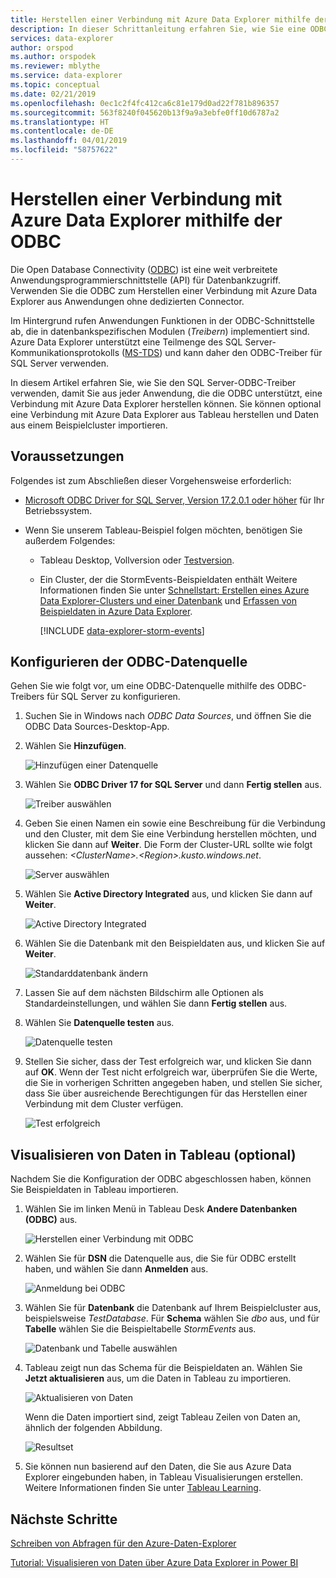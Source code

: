 ```yaml
---
title: Herstellen einer Verbindung mit Azure Data Explorer mithilfe der ODBC
description: In dieser Schrittanleitung erfahren Sie, wie Sie eine ODBC-Verbindung mit Azure Data Explorer einrichten, und wie Sie diese Verbindung anschließend zur Visualisierung von Daten mit Tableau verwenden.
services: data-explorer
author: orspod
ms.author: orspodek
ms.reviewer: mblythe
ms.service: data-explorer
ms.topic: conceptual
ms.date: 02/21/2019
ms.openlocfilehash: 0ec1c2f4fc412ca6c81e179d0ad22f781b896357
ms.sourcegitcommit: 563f8240f045620b13f9a9a3ebfe0ff10d6787a2
ms.translationtype: HT
ms.contentlocale: de-DE
ms.lasthandoff: 04/01/2019
ms.locfileid: "58757622"
---
```

# <a name="connect-to-azure-data-explorer-with-odbc"></a>Herstellen einer Verbindung mit Azure Data Explorer mithilfe der ODBC

Die Open Database Connectivity ([ODBC](/sql/odbc/reference/odbc-overview)) ist eine weit verbreitete Anwendungsprogrammierschnittstelle (API) für Datenbankzugriff. Verwenden Sie die ODBC zum Herstellen einer Verbindung mit Azure Data Explorer aus Anwendungen ohne dedizierten Connector.

Im Hintergrund rufen Anwendungen Funktionen in der ODBC-Schnittstelle ab, die in datenbankspezifischen Modulen (*Treibern*) implementiert sind. Azure Data Explorer unterstützt eine Teilmenge des SQL Server-Kommunikationsprotokolls ([MS-TDS](/azure/kusto/api/tds/)) und kann daher den ODBC-Treiber für SQL Server verwenden.

In diesem Artikel erfahren Sie, wie Sie den SQL Server-ODBC-Treiber verwenden, damit Sie aus jeder Anwendung, die die ODBC unterstützt, eine Verbindung mit Azure Data Explorer herstellen können. Sie können optional eine Verbindung mit Azure Data Explorer aus Tableau herstellen und Daten aus einem Beispielcluster importieren.

## <a name="prerequisites"></a>Voraussetzungen

Folgendes ist zum Abschließen dieser Vorgehensweise erforderlich:

* [Microsoft ODBC Driver for SQL Server, Version 17.2.0.1 oder höher](/sql/connect/odbc/download-odbc-driver-for-sql-server) für Ihr Betriebssystem.

* Wenn Sie unserem Tableau-Beispiel folgen möchten, benötigen Sie außerdem Folgendes:

  * Tableau Desktop, Vollversion oder [Testversion](https://www.tableau.com/products/desktop/download).

  * Ein Cluster, der die StormEvents-Beispieldaten enthält Weitere Informationen finden Sie unter [Schnellstart: Erstellen eines Azure Data Explorer-Clusters und einer Datenbank](create-cluster-database-portal.md) und [Erfassen von Beispieldaten in Azure Data Explorer](ingest-sample-data.md).

    [!INCLUDE [data-explorer-storm-events](../../includes/data-explorer-storm-events.md)]

## <a name="configure-the-odbc-data-source"></a>Konfigurieren der ODBC-Datenquelle

Gehen Sie wie folgt vor, um eine ODBC-Datenquelle mithilfe des ODBC-Treibers für SQL Server zu konfigurieren.

1. Suchen Sie in Windows nach *ODBC Data Sources*, und öffnen Sie die ODBC Data Sources-Desktop-App.

1. Wählen Sie **Hinzufügen**.

    ![Hinzufügen einer Datenquelle](media/connect-odbc/add-data-source.png)

1. Wählen Sie **ODBC Driver 17 for SQL Server** und dann **Fertig stellen** aus.

    ![Treiber auswählen](media/connect-odbc/select-driver.png)

1. Geben Sie einen Namen ein sowie eine Beschreibung für die Verbindung und den Cluster, mit dem Sie eine Verbindung herstellen möchten, und klicken Sie dann auf **Weiter**. Die Form der Cluster-URL sollte wie folgt aussehen: *\<ClusterName\>.\<Region\>.kusto.windows.net*.

    ![Server auswählen](media/connect-odbc/select-server.png)

1. Wählen Sie **Active Directory Integrated** aus, und klicken Sie dann auf **Weiter**.

    ![Active Directory Integrated](media/connect-odbc/active-directory-integrated.png)

1. Wählen Sie die Datenbank mit den Beispieldaten aus, und klicken Sie auf **Weiter**.

    ![Standarddatenbank ändern](media/connect-odbc/change-default-database.png)

1. Lassen Sie auf dem nächsten Bildschirm alle Optionen als Standardeinstellungen, und wählen Sie dann **Fertig stellen** aus.

1. Wählen Sie **Datenquelle testen** aus.

    ![Datenquelle testen](media/connect-odbc/test-data-source.png)

1. Stellen Sie sicher, dass der Test erfolgreich war, und klicken Sie dann auf **OK**. Wenn der Test nicht erfolgreich war, überprüfen Sie die Werte, die Sie in vorherigen Schritten angegeben haben, und stellen Sie sicher, dass Sie über ausreichende Berechtigungen für das Herstellen einer Verbindung mit dem Cluster verfügen.

    ![Test erfolgreich](media/connect-odbc/test-succeeded.png)

## <a name="visualize-data-in-tableau-optional"></a>Visualisieren von Daten in Tableau (optional)

Nachdem Sie die Konfiguration der ODBC abgeschlossen haben, können Sie Beispieldaten in Tableau importieren.

1. Wählen Sie im linken Menü in Tableau Desk **Andere Datenbanken (ODBC)** aus.

    ![Herstellen einer Verbindung mit ODBC](media/connect-odbc/connect-odbc.png)

1. Wählen Sie für **DSN** die Datenquelle aus, die Sie für ODBC erstellt haben, und wählen Sie dann **Anmelden** aus.

    ![Anmeldung bei ODBC](media/connect-odbc/odbc-sign-in.png)

1. Wählen Sie für **Datenbank** die Datenbank auf Ihrem Beispielcluster aus, beispielsweise *TestDatabase*. Für **Schema** wählen Sie *dbo* aus, und für **Tabelle** wählen Sie die Beispieltabelle *StormEvents* aus.

    ![Datenbank und Tabelle auswählen](media/connect-odbc/select-database-table.png)

1. Tableau zeigt nun das Schema für die Beispieldaten an. Wählen Sie **Jetzt aktualisieren** aus, um die Daten in Tableau zu importieren.

    ![Aktualisieren von Daten](media/connect-odbc/update-data.png)

    Wenn die Daten importiert sind, zeigt Tableau Zeilen von Daten an, ähnlich der folgenden Abbildung.

    ![Resultset](media/connect-odbc/result-set.png)

1. Sie können nun basierend auf den Daten, die Sie aus Azure Data Explorer eingebunden haben, in Tableau Visualisierungen erstellen. Weitere Informationen finden Sie unter [Tableau Learning](https://www.tableau.com/learn).

## <a name="next-steps"></a>Nächste Schritte

[Schreiben von Abfragen für den Azure-Daten-Explorer](write-queries.md)

[Tutorial: Visualisieren von Daten über Azure Data Explorer in Power BI](visualize-power-bi.md)